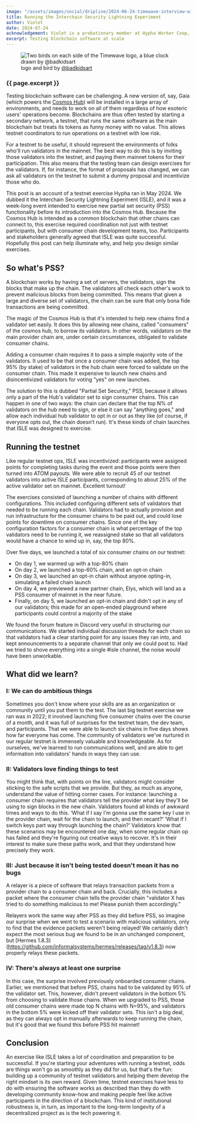 ```yaml
---
image: "/assets/images/social/dripline/2024-06-24-timewave-interview-with-udit.webp"
title: Running the Interchain Security Lightning Experiment
author: Violet
date: 2024-07-24
acknowledgement: Violet is a probationary member at Hypha Worker Coop, and a test engineer on the Interchain practice area.
excerpt: Testing blockchain software at scale
---
```



<!-- replace with relevant image -->
<figure class='flex flex-column pb6'>
  <img src="{{ '/assets/images/posts/2024-06-24-timewave-with-udit.webp' | relative_url }}" alt="Two birds on each side of the Timewave logo, a blue clock drawn by @badkidsart" class="w-100 w-50-l br2 pb2">   
  <figcaption>
    logo and bird by <a href='https://twitter.com/badkidsart/'>@badkidsart</a>
  </figcaption>
</figure>

### {{ page.excerpt }}

Testing blockchain software can be challenging. A new version of, say, Gaia (which powers the [Cosmos Hub](https://hub.cosmos.network/main)) will be installed in a large array of environments, and needs to work on all of them regardless of how esoteric users' operations become. Blockchains are thus often tested by starting a secondary network, a testnet, that runs the same software as the main blockchain but treats its tokens as funny money with no value. This allows testnet coordinators to run operations on a testnet with low risk.  

For a testnet to be useful, it should represent the environments of folks who'll run validators in the mainnet. The best way to do this is by inviting those validators into the testnet, and paying them mainnet tokens for their participation. This also means that the testing team can design exercises for the validators. If, for instance, the format of proposals has changed, we can ask all validators on the testnet to submit a dummy proposal and incentivize those who do.  

This post is an account of a testnet exercise Hypha ran in May 2024. We dubbed it the Interchain Security Lightning Experiment (ISLE), and it was a week-long event intended to exercise new partial set security (PSS) functionality before its introduction into the Cosmos Hub. Because the Cosmos Hub is intended as a common blockchain that other chains can connect to, this exercise required coordination not just with testnet participants, but with consumer chain development teams, too. Participants and stakeholders generally agreed that ISLE was quite successful. Hopefully this post can help illuminate why, and help you design similar exercises.  

## So what's PSS?

A blockchain works by having a set of servers, the validators, sign the blocks that make up the chain. The validators all check each other's work to prevent malicious blocks from being committed. This means that given a large and diverse set of validators, the chain can be sure that only bona fide transactions are being committed.  

The magic of the Cosmos Hub is that it's intended to help new chains find a validator set easily. It does this by allowing new chains, called "consumers" of the cosmos hub, to borrow its validators. In other words, validators on the main provider chain are, under certain circumstances, obligated to validate consumer chains.  

Adding a consumer chain requires it to pass a simple majority vote of the validators. It used to be that once a consumer chain was added, the top 95% (by stake) of validators in the hub chain were forced to validate on the consumer chain. This made it expensive to launch new chains and disincentivized validators for voting "yes" on new launches.  

The solution to this is dubbed "Partial Set Security," PSS, because it allows only a part of the Hub's validator set to sign consumer chains. This can happen in one of two ways: the chain can declare that the top N% of validators on the hub need to sign, or else it can say "anything goes," and allow each individual hub validator to opt in or out as they like (of course, if everyone opts out, the chain doesn’t run). It's these kinds of chain launches that ISLE was designed to exercise.  

## Running the testnet

Like regular testnet ops, ISLE was incentivized: participants were assigned points for completing tasks during the event and those points were then turned into ATOM payouts. We were able to recruit 45 of our testnet validators into active ISLE participants, corresponding to about 25% of the active validator set on mainnet. Excellent turnout!  

The exercises consisted of launching a number of chains with different configurations. This included configuring different sets of validators that needed to be running each chain. Validators had to actually provision and run infrastructure for the consumer chains to be paid out, and could lose points for downtime on consumer chains. Since one of the key configuration factors for a consumer chain is what percentage of the top validators need to be running it, we reassigned stake so that all validators would have a chance to wind up in, say, the top 80%.  

Over five days, we launched a total of six consumer chains on our testnet:
- On day 1, we warmed up with a top-80% chain
- On day 2, we launched a top-60% chain, and an opt-in chain
- On day 3, we launched an opt-in chain without anyone opting-in, simulating a failed chain launch
- On day 4, we previewed a new partner chain, Elys, which will land as a PSS consumer of mainnet in the near future.
- Finally, on day 5, we launched an opt-in chain and didn't opt in any of our validators; this made for an open-ended playground where participants could control a majority of the stake  

We found the forum feature in Discord very useful in structuring our communications. We started individual discussion threads for each chain so that validators had a clear starting point for any issues they ran into, and kept announcements to a separate channel that only we could post to. Had we tried to shove everything into a single #isle channel, the noise would have been unworkable.

## What did we learn?

### I: We can do ambitious things

Sometimes you don't know where your skills are as an organization or community until you put them to the test. The last big testnet exercise we ran was in 2022; it involved launching five consumer chains over the course of a month, and it was full of surprises for the testnet team, the dev team, and participants. That we were able to launch six chains in five days shows how far everyone has come. The community of validators we've nurtured in our regular testnet is immensely valuable and knowledgeable. As for ourselves, we've learned to run communications well, and are able to get information into validators' hands in ways they can use.  

### II: Validators love finding things to test

You might think that, with points on the line, validators might consider sticking to the safe scripts that we provide. But they, as much as anyone, understand the value of hitting corner cases. For instance: launching a consumer chain requires that validators tell the provider what key they'll be using to sign blocks in the new chain. Validators found all kinds of awkward times and ways to do this. ‘What if I say I'm gonna use the same key I use in the provider chain, wait for the chain to launch, and then recant?’ ‘What if I switch keys part way through launching the chain?’ Validators know that these scenarios may be encountered one day, when some regular chain op has failed and they're figuring out creative ways to recover. It's in their interest to make sure these paths work, and that they understand how precisely they work.  

### III: Just because it isn't being tested doesn't mean it has no bugs

A relayer is a piece of software that relays transaction packets from a provider chain to a consumer chain and back. Crucially, this includes a packet where the consumer chain tells the provider chain "validator X has tried to do something malicious to me! Please punish them accordingly."  

Relayers work the same way after PSS as they did before PSS, so imagine our surprise when we went to test a scenario with malicious validators, only to find that the evidence packets weren't being relayed! We certainly didn't expect the most serious bug we found to be in an unchanged component, but [Hermes 1.8.3}(https://github.com/informalsystems/hermes/releases/tag/v1.8.3) now properly relays these packets.

### IV: There's always at least one surprise

In this case, the surprise involved previously onboarded consumer chains. Earlier, we mentioned that before PSS, chains had to be validated by 95% of the validator set. This, however, didn't prevent validators in the bottom 5% from choosing to validate those chains. When we upgraded to PSS, those old consumer chains were made top N chains with N=95%, and validators in the bottom 5% were kicked off their validator sets. This isn't a big deal, as they can always opt in manually afterwards to keep running the chain, but it's good that we found this before PSS hit mainnet!  

## Conclusion

An exercise like ISLE takes a lot of coordination and preparation to be successful. If you're starting your adventures with running a testnet, odds are things won't go as smoothly as they did for us, but that's the fun: building up a community of testnet validators and helping them develop the right mindset is its own reward. Given time, testnet exercises have less to do with ensuring the software works as described than they do with developing community know-how and making people feel like active participants in the direction of a blockchain. This kind of institutional robustness is, in turn, as important to the long-term longevity of a decentralized project as is the tech powering it.
